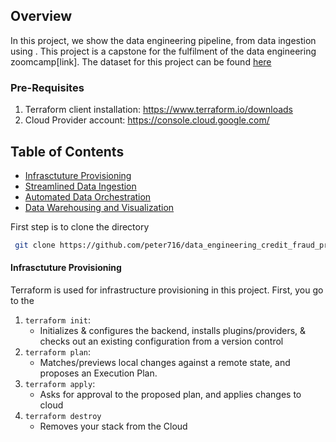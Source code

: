 ## Overview
In this project, we show the data engineering pipeline, from data ingestion using . This project is a capstone for the fulfilment of the data engineering zoomcamp[link]. The dataset for this project can be found [here](https://www.kaggle.com/datasets/ealaxi/paysim1/data)
 
### Pre-Requisites
1. Terraform client installation: https://www.terraform.io/downloads
2. Cloud Provider account: https://console.cloud.google.com/
   
## Table of Contents
- [Infrasctuture Provisioning](#terraform)
- [Streamlined Data Ingestion](#ingestion)
- [Automated Data Orchestration](#orchestration)
- [Data Warehousing and Visualization](#orchestration)

First step is to clone the directory
 ```bash
  git clone https://github.com/peter716/data_engineering_credit_fraud_project.git
```

#### Infrasctuture Provisioning
Terraform is used for infrastructure provisioning in this project.
First, you go to the 
1. `terraform init`: 
    * Initializes & configures the backend, installs plugins/providers, & checks out an existing configuration from a version control 
2. `terraform plan`:
    * Matches/previews local changes against a remote state, and proposes an Execution Plan.
3. `terraform apply`: 
    * Asks for approval to the proposed plan, and applies changes to cloud
4. `terraform destroy`
    * Removes your stack from the Cloud
